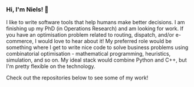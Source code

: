 ### Hi, I'm Niels! 👋

I like to write software tools that help humans make better decisions. I am finishing up my PhD (in Operations Research) and am looking for work. If you have an optimisation problem related to routing, dispatch, and/or e-commerce, I would love to hear about it! My preferred role would be something where I get to write nice code to solve business problems using combinatorial optimisation - mathematical programming, heuristics, simulation, and so on. My ideal stack would combine Python and C++, but I'm pretty flexible on the technology.

Check out the repositories below to see some of my work!
